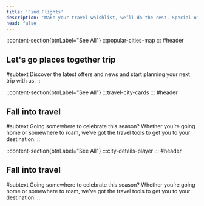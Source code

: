 ```yaml
---
title: 'Find Flights'
description: 'Make your travel whishlist, we’ll do the rest. Special offers to suit your plan'
head: false
---
```


::content-section{btnLabel="See All"}
  :::popular-cities-map
  :::
#header
## Let's go places together trip &nbsp;

#subtext
Discover the latest offers and news and start planning your next trip with us.
::

<!--more-->
::content-section{btnLabel="See All"}
  :::travel-city-cards
  :::
#header
## Fall into travel &nbsp;

#subtext
Going somewhere to celebrate this season? Whether you’re going home or somewhere to roam, we’ve got the travel tools to get you to your destination.
::

::content-section{btnLabel="See All"}
  :::city-details-player
  :::
#header
## Fall into travel &nbsp;

#subtext
Going somewhere to celebrate this season? Whether you’re going home or somewhere to roam, we’ve got the travel tools to get you to your destination.
::